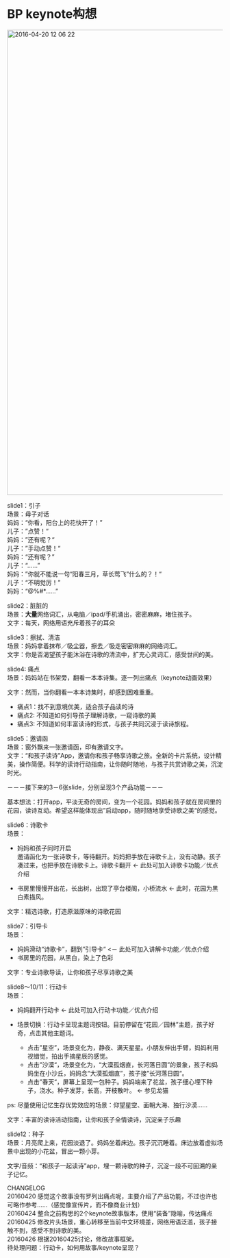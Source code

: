 # BP keynote构想  

<img width="1086" alt="2016-04-20 12 06 22" src="https://cloud.githubusercontent.com/assets/11477264/14740739/844a5226-0891-11e6-8786-1013a6a535f3.png">

slide1：引子  
场景：母子对话  
妈妈：“你看，阳台上的花快开了！”  
儿子：”点赞！“  
妈妈：”还有呢？“    
儿子：”手动点赞！“    
妈妈：“还有呢？”    
儿子：“……”  
妈妈：”你就不能说一句“阳春三月，草长莺飞”什么的？！“    
儿子：“不明觉厉！”  
妈妈：“@%#*……”

slide2：脏脏的  
场景：**大量**网络词汇，从电脑／ipad/手机涌出，密密麻麻，堵住孩子。   
文字：每天，网络用语充斥着孩子的耳朵

slide3：擦拭、清洁  
场景：妈妈拿着抹布／吸尘器，擦去／吸走密密麻麻的网络词汇。  
文字：你是否渴望孩子能沐浴在诗歌的清流中，扩充心灵词汇，感受世间的美。  

slide4: 痛点  
场景：妈妈站在书架旁，翻看一本本诗集。逐一列出痛点（keynote动画效果）  

文字：然而，当你翻看一本本诗集时，却感到困难重重。  
- 痛点1：找不到意境优美，适合孩子品读的诗  
- 痛点2: 不知道如何引导孩子理解诗歌，一窥诗歌的美    
- 痛点3: 不知道如何丰富读诗的形式，与孩子共同沉浸于读诗旅程。

slide5：邀请函  
场景：窗外飘来一张邀请函，印有邀请文字。  
文字：“和孩子读诗”App，邀请你和孩子畅享诗歌之旅。全新的卡片系统，设计精美，操作简便。科学的读诗行动指南，让你随时随地，与孩子共赏诗歌之美，沉淀时光。

－－－接下来的3－6张slide，分别呈现3个产品功能－－－  

基本想法：打开app，平淡无奇的房间，变为一个花园。妈妈和孩子就在房间里的花园，读诗互动。希望这样能体现出”启动app，随时随地享受诗歌之美“的感觉。  

slide6：诗歌卡  
场景：  
- 妈妈和孩子同时开启  
邀请函化为一张诗歌卡，等待翻开。妈妈把手放在诗歌卡上，没有动静。孩子凑过来，也把手放在诗歌卡上。诗歌卡翻开 <- 此处可加入诗歌卡功能／优点介绍

- 书房里慢慢开出花，长出树，出现了亭台楼阁，小桥流水 <- 此时，花园为黑白素描风。

文字：精选诗歌，打造原滋原味的诗歌花园

slide7：引导卡  
场景：
- 妈妈滑动“诗歌卡”，翻到”引导卡“ <－ 此处可加入讲解卡功能／优点介绍
- 书房里的花园，从黑白，染上了色彩  

文字：专业诗歌导读，让你和孩子尽享诗歌之美

slide8～10/11：行动卡  
场景：  
- 妈妈翻开行动卡 <- 此处可加入行动卡功能／优点介绍     

- 场景切换：行动卡呈现主题词按钮。目前停留在“花园／园林”主题，孩子好奇，点击其他主题词。  
  - 点击”星空”，场景变化为，静夜、满天星星。小朋友伸出手臂，妈妈利用视错觉，拍出手摘星辰的感觉。
  - 点击”沙漠“，场景变化为，“大漠孤烟直，长河落日圆”的景象，孩子和妈妈坐在小沙丘，妈妈念“大漠孤烟直”，孩子接”长河落日圆“。  
  - 点击”春天“，屏幕上呈现一包种子。妈妈端来了花盆，孩子细心埋下种子，浇水。种子发芽，长高，开枝散叶。 <- 参见龙猫    

ps: 尽量使用记忆生存优势效应的场景：仰望星空、面朝大海、独行沙漠……

文字：丰富的读诗活动指南，让你和孩子全情读诗，沉淀亲子乐趣

slide12：种子  
场景：月亮爬上来，花园淡退了。妈妈坐着床边。孩子沉沉睡着。床边放着虚拟场景中出现的小花盆，冒出一颗小芽。

文字/音频：“和孩子一起读诗”app，埋一颗诗歌的种子，沉淀一段不可回溯的亲子记忆。

CHANGELOG   
20160420 感觉这个故事没有罗列出痛点呢，主要介绍了产品功能，不过也许也可略作参考……（感觉像宣传片，而不像商业计划）  
20160424 整合之前构思的2个keynote故事版本，使用“装备”隐喻，传达痛点  
20160425 修改片头场景，重心转移至当前中文环境差，网络用语泛滥，孩子接触不到，感受不到诗歌的美。  
20160426 根据20160425讨论，修改故事框架。  
待处理问题：行动卡，如何用故事/keynote呈现？
